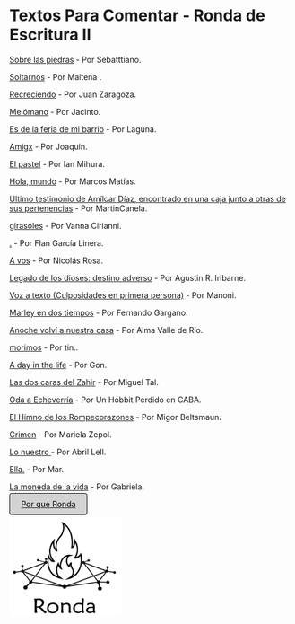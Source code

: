 # Textos Para Comentar - Ronda de Escritura II

[Sobre las piedras](https://forms.gle/9c2jLWP3ZSmUduYp9) - Por Sebatttiano.

[Soltarnos](https://forms.gle/wnhxfaddZBLrVX6F7) - Por Maitena .

[Recreciendo](https://forms.gle/LbH2ooBDFCs3qRw79) - Por Juan Zaragoza.

[Melómano](https://forms.gle/c9r7qdBfNjzdKvDV7) - Por Jacinto.

[Es de la feria de mi barrio](https://forms.gle/WgoY2r4NZzbduwaq9) - Por Laguna.

[Amigx](https://forms.gle/FnBxPvxC9a1jZgaG8) - Por Joaquin.

[El pastel](https://forms.gle/JgWvnVS1ozCdnLij7) - Por Ian Mihura.

[Hola, mundo](https://forms.gle/UNQphhuPmuoa7FBA7) - Por Marcos Matías.

[Ultimo testimonio de Amílcar Díaz, encontrado en una caja junto a otras de sus pertenencias](https://forms.gle/PkaPhkkJTcG2YdW5A) - Por MartinCanela.

[girasoles](https://forms.gle/dZnSUDXnBRbdkncZ8) - Por Vanna Cirianni.

[.](https://forms.gle/sjPXGyhofeWKCKq57) - Por Flan García Linera.

[A vos](https://forms.gle/MenRkzsbkxc7yPTJ6) - Por Nicolás Rosa.

[Legado de los dioses: destino adverso](https://forms.gle/4xwkK31MhNrNSxiL6) - Por Agustin R. Iribarne.

[Voz a texto (Culposidades en primera persona)](https://forms.gle/ZgZgppWL9Hw8baQM8) - Por Manoni.

[Marley en dos tiempos](https://forms.gle/a2xijcHdkeQWkrga6) - Por Fernando Gargano.

[Anoche volví a nuestra casa](https://forms.gle/41Nv3JFwnsFpuVP46) - Por Alma Valle de Río.

[morimos](https://forms.gle/2YgUNXMhqMJ1VyiM8) - Por tin..

[A day in the life](https://forms.gle/bmspAnLxa7gjfhvp9) - Por Gon.

[Las dos caras del Zahir](https://forms.gle/PUNS8cXFPg9vTzf66) - Por Miguel Tal.

[Oda a Echeverría](https://forms.gle/2Ss7sUaipRp8yPpa9) - Por Un Hobbit Perdido en CABA.

[El Himno de los Rompecorazones](https://forms.gle/8kQF4G5VdmUKsWzd6) - Por Migor Beltsmaun.

[Crimen](https://forms.gle/F6o7kFJSUQt7mvceA) - Por Mariela Zepol.

[Lo nuestro ](https://forms.gle/5eGpKwnMigDhFMuy7) - Por Abril Lell.

[Ella.](https://forms.gle/CS1qRfQ8MN6UJft56) - Por Mar.

[La moneda de la vida](https://forms.gle/45drxNGdkyHoS5Rp6) - Por Gabriela.

[<span style="padding: 10px 20px; background-color: #D3D3D3; color: #0A0A0A; border: 1px solid #000; border-radius: 4px; cursor: pointer; transition: background-color 0.3s ease;">Por qué Ronda</span>](propuesta.md)

<a href="index.html">
  <img src="logo.png" alt="Logo" width="199" height="178">
</a>

<link rel="shortcut icon" type="image/x-icon" href="favicon.ico">
